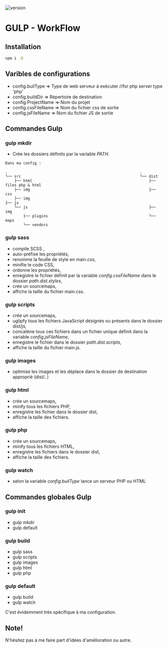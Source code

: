 ![version](https://img.shields.io/badge/version-1.0.0-orange.svg?style=flat-square)

GULP - WorkFlow
=================


## Installation
```bash
npm i -D
```



## Varibles de configurations

- config.builType 	=> Type de web serveur à exécuter //for php server type 'php'
- config.buildDir 	=> Répertoire de destination
- config.ProjectName 	=> Nom du projet
- config.cssFileName 	=> Nom du fichier css de sortie
- config.jsFileName 	=> Nom du fichier JS de sortie



## Commandes Gulp

### gulp mkdir
* Crée les dossiers définits par la variable *PATH*.

```
Dans ma config :

. 															.
└── src 													└── dist
    ├── html 												    ├── files php & html
    ├── img 													├── css
    ├── img												    		├── js
    └── js 													    ├── img
        ├── plugins 										    └── maps
        └── vendors
```

### gulp sass
* compile SCSS ,
* auto-préfixe les propriétés,
* renomme la feuille de style en main.css,
* minifie le code CSS,
* ordonne les propriétés,
* enregistre le fichier définit par la variable *config.cssFileName* dans le dossier *path.dist.styles*,
* crée un sourcemaps,
* affiche la taille du fichier main.css.

### gulp scripts
* crée un sourcemaps,
* uglipfy tous les fichiers JavaScript désignés ou présents dans le dossier dist/js,
* concatène tous ces fichiers dans un fichier unique définit dans la variable *config.jsFileName*,
* enregistre le fichier dans le dossier *path.dist.scripts*,
* affiche la taille du fichier main.js.

### gulp images
* optimise les images et les déplace dans le dossier de destination approprié (dist/..)

### gulp html
* crée un sourcemaps,
* minify tous les fichiers PHP,
* enregistre les fichier dans le dossier dist,
* affiche la taille des fichiers.

### gulp php
* crée un sourcemaps,
* minify tous les fichiers HTML,
* enregistre les fichiers dans le dossier dist,
* affiche la taille des fichiers.

### gulp watch
* selon la variable *config.builType* lance un serveur PHP ou HTML



## Commandes globales Gulp

### gulp init
* gulp mkdir
* gulp default

### gulp build
* gulp sass
* gulp scripts
* gulp images
* gulp html
* gulp php

### gulp default
* gulp build
* gulp watch


C'est évidemment très spécifique à ma configuration.

## Note!
N'hésitez pas à me faire part d'idées d'amélioration ou autre.
